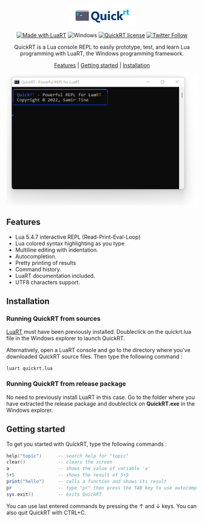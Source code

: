 <div align="center">

![QuickRT][logo] 

[![Made with LuaRT](https://badgen.net/badge/Made%20with/LuaRT/yellow)](https://www.luart.org/)
![Windows](https://badgen.net/badge/Windows/Vista%20and%20later/blue?icon=windows)
[![QuickRT license](https://badgen.net/badge/License/MIT/green)](#)
[![Twitter Follow](https://img.shields.io/twitter/follow/__LuaRT__?style=social)](https://www.twitter.com/__LuaRT__)

QuickRT is a Lua console REPL to easily prototype, test, and learn Lua programming with LuaRT, the Windows programming framework.

[Features](#features) |
[Getting started](#getting-started) |
[Installation](#installation) 

![Demo][demo] 
</div>

## Features

- Lua 5.4.7 interactive REPL (Read-Print-Eval-Loop)
- Lua colored syntax highlighting as you type
- Multiline editing with indentation.
- Autocompletion.
- Pretty printing of results
- Command history.
- LuaRT documentation included.
- UTF8 characters support.

## Installation

### Running QuickRT from sources
[LuaRT](https://www.luart.org) must have been previously installed. Doubleclick on the quickrt.lua file in the Windows explorer to launch QuickRT.

Alternatively, open a LuaRT console and go to the directory where you've downloaded QuickRT source files.
Then type the following command :

```batch
luart quickrt.lua
```
### Running QuickRT from release package
No need to previously install LuaRT in this case.
Go to the folder where you have extracted the release package and doubleclick on **QuickRT.exe** in the Windows explorer.

## Getting started

To get you started with QuickRT, type the following commands :

```lua
help("topic")      -- search help for "topic"
clear()            -- clears the screen
a                  -- shows the value of variable 'a'
5+5                -- shows the result of 5+5
print("hello")     -- calls a function and shows its result
pr                 -- type "pr" then press the TAB key to use autocompletion (should find 'print')
sys.exit()         -- exits QuickRT
```

You can use last entered commands by pressing the &#8593; and &#8595; keys.
You can also quit QuickRT with CTRL+C.

[demo]: contrib/QuickRT.webp
[logo]: contrib/QuickRT.png
